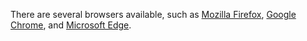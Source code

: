 There are several browsers available, such as [Mozilla Firefox](https://www.mozilla.org/en-US/firefox/), [Google Chrome](https://www.google.com/chrome/index.html), and [Microsoft Edge](https://www.microsoft.com/en-us/windows/microsoft-edge).
